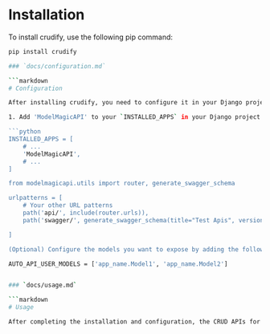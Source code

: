 # Installation

To install crudify, use the following pip command:

```bash
pip install crudify

### `docs/configuration.md`

```markdown
# Configuration

After installing crudify, you need to configure it in your Django project.

1. Add 'ModelMagicAPI' to your `INSTALLED_APPS` in your Django project's `settings.py`:

```python
INSTALLED_APPS = [
    # ...
    'ModelMagicAPI',
    # ...
]

from modelmagicapi.utils import router, generate_swagger_schema

urlpatterns = [
    # Your other URL patterns
    path('api/', include(router.urls)),
    path('swagger/', generate_swagger_schema(title="Test Apis", version='v1').with_ui('swagger', cache_timeout=0), name='schema-swagger-ui')

]

(Optional) Configure the models you want to expose by adding the following to your project's settings.py:

AUTO_API_USER_MODELS = ['app_name.Model1', 'app_name.Model2']


### `docs/usage.md`

```markdown
# Usage

After completing the installation and configuration, the CRUD APIs for the specified models will be available at `/api/`.


